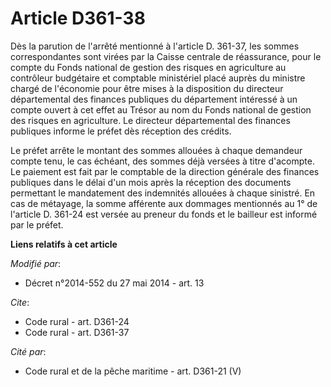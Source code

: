 # Article D361-38

Dès la parution de l'arrêté mentionné à l'article D. 361-37, les sommes correspondantes sont virées par la Caisse centrale de
réassurance, pour le compte du Fonds national de gestion des risques en agriculture au contrôleur budgétaire et comptable
ministériel placé auprès du ministre chargé de l'économie pour être mises à la disposition du directeur départemental des
finances publiques du département intéressé à un compte ouvert à cet effet au Trésor au nom du Fonds national de gestion des
risques en agriculture. Le directeur départemental des finances publiques informe le préfet dès réception des crédits. 

Le préfet arrête le montant des sommes allouées à chaque demandeur compte tenu, le cas échéant, des sommes déjà versées à
titre d'acompte. Le paiement est fait par le comptable de la direction générale des finances publiques dans le délai d'un
mois après la réception des documents permettant le mandatement des indemnités allouées à chaque sinistré. En cas de
métayage, la somme afférente aux dommages mentionnés au 1° de l'article D. 361-24 est versée au preneur du fonds et le
bailleur est informé par le préfet.

**Liens relatifs à cet article**

_Modifié par_:

  - Décret n°2014-552 du 27 mai 2014 - art. 13

_Cite_:

  - Code rural - art. D361-24
  - Code rural - art. D361-37

_Cité par_:

  - Code rural et de la pêche maritime - art. D361-21 (V)
